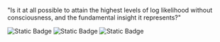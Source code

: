"Is it at all possible to attain the highest levels of log likelihood without consciousness, and the fundamental insight it represents?"

![Static Badge](https://img.shields.io/badge/nix_os-white?style=for-the-badge&logo=nixos&labelColor=black&color=%233333cc)
![Static Badge](https://img.shields.io/badge/neovim-white?style=for-the-badge&logo=neovim&labelColor=black&color=%234a8b85)
![Static Badge](https://img.shields.io/badge/Graphene_OS-white?style=for-the-badge&logo=GrapheneOS&labelColor=black&color=black)
